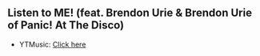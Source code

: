 ## Listen to ME! (feat. Brendon Urie & Brendon Urie of Panic! At The Disco)
- YTMusic: [Click here](https://music.youtube.com/watch?v=ZBFZHOyFMO4)